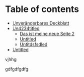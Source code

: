 # Table of contents

* [Unveränderbares Deckblatt](README.md)
* [Un4234titled](un4234titled/README.md)
  * [Das ist meine neue Seite 2](un4234titled/das-ist-meine-neue-seite-2.md)
  * [Untitled](un4234titled/untitled.md)
  * [Untitdsfsdled](un4234titled/untitdsfsdled.md)
* [Untitled](untitled.md)

vjhhg

gdfgdfgdfg
